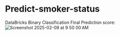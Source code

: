 # Predict-smoker-status
DataBricks Binary Classification
Final Prediction score:
![Screenshot 2025-02-09 at 9 50 00 AM](https://github.com/user-attachments/assets/cdfc4326-65a3-46f9-a9b7-2ee3ec02e963)
